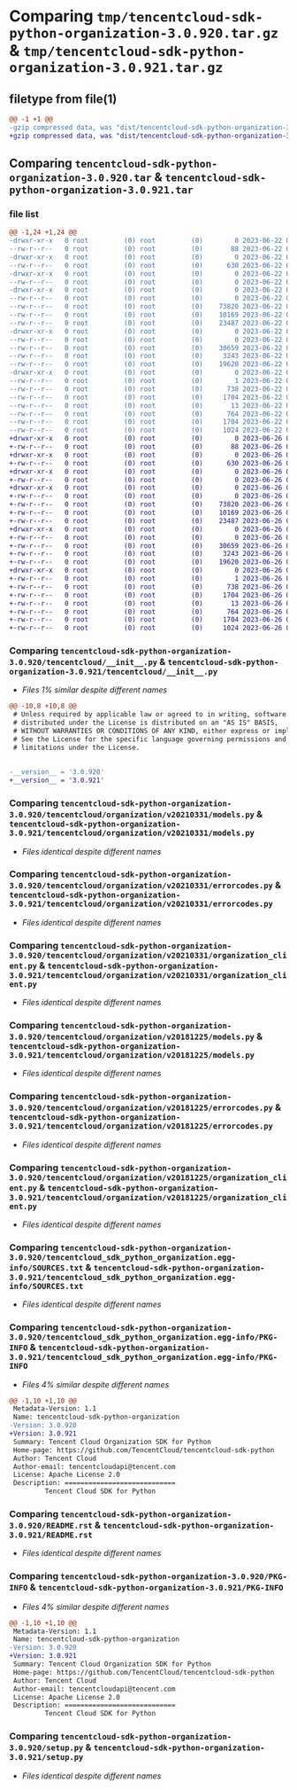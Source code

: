 # Comparing `tmp/tencentcloud-sdk-python-organization-3.0.920.tar.gz` & `tmp/tencentcloud-sdk-python-organization-3.0.921.tar.gz`

## filetype from file(1)

```diff
@@ -1 +1 @@
-gzip compressed data, was "dist/tencentcloud-sdk-python-organization-3.0.920.tar", last modified: Thu Jun 22 00:31:48 2023, max compression
+gzip compressed data, was "dist/tencentcloud-sdk-python-organization-3.0.921.tar", last modified: Mon Jun 26 00:29:54 2023, max compression
```

## Comparing `tencentcloud-sdk-python-organization-3.0.920.tar` & `tencentcloud-sdk-python-organization-3.0.921.tar`

### file list

```diff
@@ -1,24 +1,24 @@
-drwxr-xr-x   0 root         (0) root         (0)        0 2023-06-22 00:31:48.000000 tencentcloud-sdk-python-organization-3.0.920/
--rw-r--r--   0 root         (0) root         (0)       88 2023-06-22 00:31:48.000000 tencentcloud-sdk-python-organization-3.0.920/setup.cfg
-drwxr-xr-x   0 root         (0) root         (0)        0 2023-06-22 00:31:48.000000 tencentcloud-sdk-python-organization-3.0.920/tencentcloud/
--rw-r--r--   0 root         (0) root         (0)      630 2023-06-22 00:31:48.000000 tencentcloud-sdk-python-organization-3.0.920/tencentcloud/__init__.py
-drwxr-xr-x   0 root         (0) root         (0)        0 2023-06-22 00:31:48.000000 tencentcloud-sdk-python-organization-3.0.920/tencentcloud/organization/
--rw-r--r--   0 root         (0) root         (0)        0 2023-06-22 00:31:48.000000 tencentcloud-sdk-python-organization-3.0.920/tencentcloud/organization/__init__.py
-drwxr-xr-x   0 root         (0) root         (0)        0 2023-06-22 00:31:48.000000 tencentcloud-sdk-python-organization-3.0.920/tencentcloud/organization/v20210331/
--rw-r--r--   0 root         (0) root         (0)        0 2023-06-22 00:31:48.000000 tencentcloud-sdk-python-organization-3.0.920/tencentcloud/organization/v20210331/__init__.py
--rw-r--r--   0 root         (0) root         (0)    73820 2023-06-22 00:31:48.000000 tencentcloud-sdk-python-organization-3.0.920/tencentcloud/organization/v20210331/models.py
--rw-r--r--   0 root         (0) root         (0)    10169 2023-06-22 00:31:48.000000 tencentcloud-sdk-python-organization-3.0.920/tencentcloud/organization/v20210331/errorcodes.py
--rw-r--r--   0 root         (0) root         (0)    23487 2023-06-22 00:31:48.000000 tencentcloud-sdk-python-organization-3.0.920/tencentcloud/organization/v20210331/organization_client.py
-drwxr-xr-x   0 root         (0) root         (0)        0 2023-06-22 00:31:48.000000 tencentcloud-sdk-python-organization-3.0.920/tencentcloud/organization/v20181225/
--rw-r--r--   0 root         (0) root         (0)        0 2023-06-22 00:31:48.000000 tencentcloud-sdk-python-organization-3.0.920/tencentcloud/organization/v20181225/__init__.py
--rw-r--r--   0 root         (0) root         (0)    30659 2023-06-22 00:31:48.000000 tencentcloud-sdk-python-organization-3.0.920/tencentcloud/organization/v20181225/models.py
--rw-r--r--   0 root         (0) root         (0)     3243 2023-06-22 00:31:48.000000 tencentcloud-sdk-python-organization-3.0.920/tencentcloud/organization/v20181225/errorcodes.py
--rw-r--r--   0 root         (0) root         (0)    19620 2023-06-22 00:31:48.000000 tencentcloud-sdk-python-organization-3.0.920/tencentcloud/organization/v20181225/organization_client.py
-drwxr-xr-x   0 root         (0) root         (0)        0 2023-06-22 00:31:48.000000 tencentcloud-sdk-python-organization-3.0.920/tencentcloud_sdk_python_organization.egg-info/
--rw-r--r--   0 root         (0) root         (0)        1 2023-06-22 00:31:48.000000 tencentcloud-sdk-python-organization-3.0.920/tencentcloud_sdk_python_organization.egg-info/dependency_links.txt
--rw-r--r--   0 root         (0) root         (0)      738 2023-06-22 00:31:48.000000 tencentcloud-sdk-python-organization-3.0.920/tencentcloud_sdk_python_organization.egg-info/SOURCES.txt
--rw-r--r--   0 root         (0) root         (0)     1704 2023-06-22 00:31:48.000000 tencentcloud-sdk-python-organization-3.0.920/tencentcloud_sdk_python_organization.egg-info/PKG-INFO
--rw-r--r--   0 root         (0) root         (0)       13 2023-06-22 00:31:48.000000 tencentcloud-sdk-python-organization-3.0.920/tencentcloud_sdk_python_organization.egg-info/top_level.txt
--rw-r--r--   0 root         (0) root         (0)      764 2023-06-22 00:31:48.000000 tencentcloud-sdk-python-organization-3.0.920/README.rst
--rw-r--r--   0 root         (0) root         (0)     1704 2023-06-22 00:31:48.000000 tencentcloud-sdk-python-organization-3.0.920/PKG-INFO
--rw-r--r--   0 root         (0) root         (0)     1024 2023-06-22 00:31:48.000000 tencentcloud-sdk-python-organization-3.0.920/setup.py
+drwxr-xr-x   0 root         (0) root         (0)        0 2023-06-26 00:29:54.000000 tencentcloud-sdk-python-organization-3.0.921/
+-rw-r--r--   0 root         (0) root         (0)       88 2023-06-26 00:29:54.000000 tencentcloud-sdk-python-organization-3.0.921/setup.cfg
+drwxr-xr-x   0 root         (0) root         (0)        0 2023-06-26 00:29:54.000000 tencentcloud-sdk-python-organization-3.0.921/tencentcloud/
+-rw-r--r--   0 root         (0) root         (0)      630 2023-06-26 00:29:54.000000 tencentcloud-sdk-python-organization-3.0.921/tencentcloud/__init__.py
+drwxr-xr-x   0 root         (0) root         (0)        0 2023-06-26 00:29:54.000000 tencentcloud-sdk-python-organization-3.0.921/tencentcloud/organization/
+-rw-r--r--   0 root         (0) root         (0)        0 2023-06-26 00:29:54.000000 tencentcloud-sdk-python-organization-3.0.921/tencentcloud/organization/__init__.py
+drwxr-xr-x   0 root         (0) root         (0)        0 2023-06-26 00:29:54.000000 tencentcloud-sdk-python-organization-3.0.921/tencentcloud/organization/v20210331/
+-rw-r--r--   0 root         (0) root         (0)        0 2023-06-26 00:29:54.000000 tencentcloud-sdk-python-organization-3.0.921/tencentcloud/organization/v20210331/__init__.py
+-rw-r--r--   0 root         (0) root         (0)    73820 2023-06-26 00:29:54.000000 tencentcloud-sdk-python-organization-3.0.921/tencentcloud/organization/v20210331/models.py
+-rw-r--r--   0 root         (0) root         (0)    10169 2023-06-26 00:29:54.000000 tencentcloud-sdk-python-organization-3.0.921/tencentcloud/organization/v20210331/errorcodes.py
+-rw-r--r--   0 root         (0) root         (0)    23487 2023-06-26 00:29:54.000000 tencentcloud-sdk-python-organization-3.0.921/tencentcloud/organization/v20210331/organization_client.py
+drwxr-xr-x   0 root         (0) root         (0)        0 2023-06-26 00:29:54.000000 tencentcloud-sdk-python-organization-3.0.921/tencentcloud/organization/v20181225/
+-rw-r--r--   0 root         (0) root         (0)        0 2023-06-26 00:29:54.000000 tencentcloud-sdk-python-organization-3.0.921/tencentcloud/organization/v20181225/__init__.py
+-rw-r--r--   0 root         (0) root         (0)    30659 2023-06-26 00:29:54.000000 tencentcloud-sdk-python-organization-3.0.921/tencentcloud/organization/v20181225/models.py
+-rw-r--r--   0 root         (0) root         (0)     3243 2023-06-26 00:29:54.000000 tencentcloud-sdk-python-organization-3.0.921/tencentcloud/organization/v20181225/errorcodes.py
+-rw-r--r--   0 root         (0) root         (0)    19620 2023-06-26 00:29:54.000000 tencentcloud-sdk-python-organization-3.0.921/tencentcloud/organization/v20181225/organization_client.py
+drwxr-xr-x   0 root         (0) root         (0)        0 2023-06-26 00:29:54.000000 tencentcloud-sdk-python-organization-3.0.921/tencentcloud_sdk_python_organization.egg-info/
+-rw-r--r--   0 root         (0) root         (0)        1 2023-06-26 00:29:54.000000 tencentcloud-sdk-python-organization-3.0.921/tencentcloud_sdk_python_organization.egg-info/dependency_links.txt
+-rw-r--r--   0 root         (0) root         (0)      738 2023-06-26 00:29:54.000000 tencentcloud-sdk-python-organization-3.0.921/tencentcloud_sdk_python_organization.egg-info/SOURCES.txt
+-rw-r--r--   0 root         (0) root         (0)     1704 2023-06-26 00:29:54.000000 tencentcloud-sdk-python-organization-3.0.921/tencentcloud_sdk_python_organization.egg-info/PKG-INFO
+-rw-r--r--   0 root         (0) root         (0)       13 2023-06-26 00:29:54.000000 tencentcloud-sdk-python-organization-3.0.921/tencentcloud_sdk_python_organization.egg-info/top_level.txt
+-rw-r--r--   0 root         (0) root         (0)      764 2023-06-26 00:29:54.000000 tencentcloud-sdk-python-organization-3.0.921/README.rst
+-rw-r--r--   0 root         (0) root         (0)     1704 2023-06-26 00:29:54.000000 tencentcloud-sdk-python-organization-3.0.921/PKG-INFO
+-rw-r--r--   0 root         (0) root         (0)     1024 2023-06-26 00:29:54.000000 tencentcloud-sdk-python-organization-3.0.921/setup.py
```

### Comparing `tencentcloud-sdk-python-organization-3.0.920/tencentcloud/__init__.py` & `tencentcloud-sdk-python-organization-3.0.921/tencentcloud/__init__.py`

 * *Files 1% similar despite different names*

```diff
@@ -10,8 +10,8 @@
 # Unless required by applicable law or agreed to in writing, software
 # distributed under the License is distributed on an "AS IS" BASIS,
 # WITHOUT WARRANTIES OR CONDITIONS OF ANY KIND, either express or implied.
 # See the License for the specific language governing permissions and
 # limitations under the License.
 
 
-__version__ = '3.0.920'
+__version__ = '3.0.921'
```

### Comparing `tencentcloud-sdk-python-organization-3.0.920/tencentcloud/organization/v20210331/models.py` & `tencentcloud-sdk-python-organization-3.0.921/tencentcloud/organization/v20210331/models.py`

 * *Files identical despite different names*

### Comparing `tencentcloud-sdk-python-organization-3.0.920/tencentcloud/organization/v20210331/errorcodes.py` & `tencentcloud-sdk-python-organization-3.0.921/tencentcloud/organization/v20210331/errorcodes.py`

 * *Files identical despite different names*

### Comparing `tencentcloud-sdk-python-organization-3.0.920/tencentcloud/organization/v20210331/organization_client.py` & `tencentcloud-sdk-python-organization-3.0.921/tencentcloud/organization/v20210331/organization_client.py`

 * *Files identical despite different names*

### Comparing `tencentcloud-sdk-python-organization-3.0.920/tencentcloud/organization/v20181225/models.py` & `tencentcloud-sdk-python-organization-3.0.921/tencentcloud/organization/v20181225/models.py`

 * *Files identical despite different names*

### Comparing `tencentcloud-sdk-python-organization-3.0.920/tencentcloud/organization/v20181225/errorcodes.py` & `tencentcloud-sdk-python-organization-3.0.921/tencentcloud/organization/v20181225/errorcodes.py`

 * *Files identical despite different names*

### Comparing `tencentcloud-sdk-python-organization-3.0.920/tencentcloud/organization/v20181225/organization_client.py` & `tencentcloud-sdk-python-organization-3.0.921/tencentcloud/organization/v20181225/organization_client.py`

 * *Files identical despite different names*

### Comparing `tencentcloud-sdk-python-organization-3.0.920/tencentcloud_sdk_python_organization.egg-info/SOURCES.txt` & `tencentcloud-sdk-python-organization-3.0.921/tencentcloud_sdk_python_organization.egg-info/SOURCES.txt`

 * *Files identical despite different names*

### Comparing `tencentcloud-sdk-python-organization-3.0.920/tencentcloud_sdk_python_organization.egg-info/PKG-INFO` & `tencentcloud-sdk-python-organization-3.0.921/tencentcloud_sdk_python_organization.egg-info/PKG-INFO`

 * *Files 4% similar despite different names*

```diff
@@ -1,10 +1,10 @@
 Metadata-Version: 1.1
 Name: tencentcloud-sdk-python-organization
-Version: 3.0.920
+Version: 3.0.921
 Summary: Tencent Cloud Organization SDK for Python
 Home-page: https://github.com/TencentCloud/tencentcloud-sdk-python
 Author: Tencent Cloud
 Author-email: tencentcloudapi@tencent.com
 License: Apache License 2.0
 Description: ============================
         Tencent Cloud SDK for Python
```

### Comparing `tencentcloud-sdk-python-organization-3.0.920/README.rst` & `tencentcloud-sdk-python-organization-3.0.921/README.rst`

 * *Files identical despite different names*

### Comparing `tencentcloud-sdk-python-organization-3.0.920/PKG-INFO` & `tencentcloud-sdk-python-organization-3.0.921/PKG-INFO`

 * *Files 4% similar despite different names*

```diff
@@ -1,10 +1,10 @@
 Metadata-Version: 1.1
 Name: tencentcloud-sdk-python-organization
-Version: 3.0.920
+Version: 3.0.921
 Summary: Tencent Cloud Organization SDK for Python
 Home-page: https://github.com/TencentCloud/tencentcloud-sdk-python
 Author: Tencent Cloud
 Author-email: tencentcloudapi@tencent.com
 License: Apache License 2.0
 Description: ============================
         Tencent Cloud SDK for Python
```

### Comparing `tencentcloud-sdk-python-organization-3.0.920/setup.py` & `tencentcloud-sdk-python-organization-3.0.921/setup.py`

 * *Files identical despite different names*

